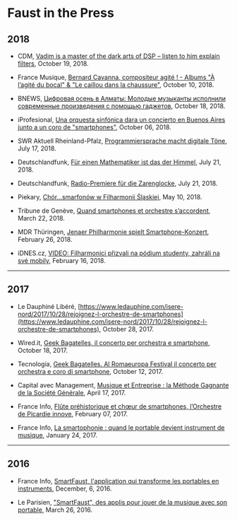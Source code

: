 # Faust in the Press

## 2018

* CDM, [Vadim is a master of the dark arts of DSP – listen to him explain filters](http://cdm.link/2018/10/vadim-is-a-master-of-the-dark-arts-of-dsp-listen-to-him-explain-filters/), October 19, 2018.

* France Musique, [Bernard Cavanna, compositeur agité ! - Albums "À l’agité du bocal" & "Le caillou dans la chaussure"](https://www.francemusique.fr/emissions/le-portrait-contemporain/bernard-cavanna-compositeur-65336), October 10, 2018.

* BNEWS, [Цифровая осень в Алматы: Молодые музыканты исполнили современные произведения с помощью гаджетов](https://bnews.kz/ru/news/tsifrovaya_osen_v_almati_molodie_muzikanti_ispolnili_sovremennie_proizvedeniya_s_pomoshchu_gadzhetov), October 18, 2018.

* iProfesional, [Una orquesta sinfónica dara un concierto en Buenos Aires junto a un coro de "smartphones"](https://www.iprofesional.com/tecnologia/275346-app-smartphone-telefon%C3%ADa-m%C3%B3vil-Una-orquesta-sinfonica-dara-un-concierto-en-Buenos-Aires-junto-a-un-coro-de-smartphones), October 06, 2018.

* SWR Aktuell Rheinland-Pfalz, [Programmiersprache macht digitale Töne](https://swrmediathek.de/player.htm?show=1d19ec20-89ee-11e8-acf2-005056a10824), July 17, 2018.

* Deutschlandfunk, [Für einen Mathematiker ist das der Himmel](https://www.deutschlandfunk.de/musiksoftware-faust-fuer-einen-mathematiker-ist-das-der.684.de.html?dram:article_id=423509), July 21, 2018.

* Deutschlandfunk, [Radio-Premiere für die Zarenglocke](https://www.deutschlandfunk.de/musiksoftware-faust-radio-premiere-fuer-die-zarenglocke.684.de.html?dram:article_id=423516), July 21, 2018.

* Piekary, [Chór…smarfonów w Filharmonii Śląskiej](http://www.radiopiekary.pl/2018/05/10/chor-smarfonow-w-filharmonii-slaskiej/), May 10, 2018.

* Tribune de Genève, [Quand smartphones et orchestre s’accordent](https://www.tdg.ch/culture/musique/Quand-smartphones-et-orchestre-s-accordent/story/28216592), March 22, 2018.

* MDR Thüringen, [Jenaer Philharmonie spielt Smartphone-Konzert](https://www.mdr.de/thueringen/ost-thueringen/jena/smartphone-konzert-jenaer-philharmonie-100.html), February 26, 2018.

* iDNES.cz, [VIDEO: Filharmonici přizvali na pódium studenty, zahráli na své mobily](https://zlin.idnes.cz/filharmonie-bohuslava-martinu-zlin-koncert-smartphone-pi6-/zlin-zpravy.aspx?c=A180314_389150_zlin-zpravy_ras), February 16, 2018.

---

## 2017

* Le Dauphiné Libéré, [https://www.ledauphine.com/isere-nord/2017/10/28/rejoignez-l-orchestre-de-smartphones](https://www.ledauphine.com/isere-nord/2017/10/28/rejoignez-l-orchestre-de-smartphones), October 28, 2017.

* Wired.it, [Geek Bagatelles, il concerto per orchestra e smartphone](https://www.wired.it/play/musica/2017/10/18/geek-bagatelles-roma-cavanna/), October 18, 2017.

* Tecnologia, [Geek Bagatelles. Al Romaeuropa Festival il concerto per orchestra e coro di smartphone](https://www.repubblica.it/tecnologia/2017/10/12/news/geek_bagatelles_al_romaeuropa_festival_il_concerto_per_orchestra_e_coro_di_smartphone-178072445/), October 12, 2017.

* Capital avec Management, [Musique et Entreprise : la Méthode Gagnante de la Société Générale](https://www.capital.fr/votre-carriere/musique-en-entreprise-la-methode-gagnante-de-la-societe-generale-1222151), April 17, 2017.

* France Info, [Flûte préhistorique et chœur de smartphones, l’Orchestre de Picardie innove](https://culturebox.francetvinfo.fr/opera-classique/musique-classique/flute-prehistorique-et-choeur-de-smartphones-l-orchestre-de-picardie-innove-252255), February 07, 2017.

* France Info, [La smartophonie : quand le portable devient instrument de musique](https://france3-regions.francetvinfo.fr/hauts-de-france/emissions/picardie-matin/smartophonie-quand-portable-devient-instrument-musique-1182001.html), January 24, 2017.

---

## 2016

* France Info, [SmartFaust, l'application qui transforme les portables en instruments](https://culturebox.francetvinfo.fr/opera-classique/smartfaust-l-application-qui-transforme-les-portables-en-instruments-220128), December, 6, 2016.

* Le Parisien, ["SmartFaust", des applis pour jouer de la musique avec son portable](http://www.leparisien.fr/high-tech/smartfaust-des-applis-pour-jouer-de-la-musique-avec-son-portable-26-03-2016-5662703.php), March 26, 2016.
